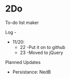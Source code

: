# 2Do
To-do list maker

Log -
 - 11/20:
   - 22 -Put it on to github
   - 23 -Moved to jQuery


Planned Updates
- Persistance: NedB
